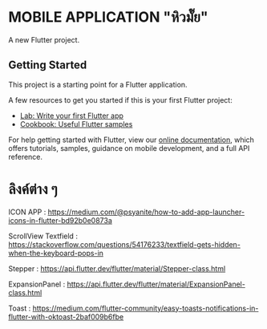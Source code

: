 # MOBILE APPLICATION "หิวมั๊ย" 

A new Flutter project.

## Getting Started

This project is a starting point for a Flutter application.

A few resources to get you started if this is your first Flutter project:

- [Lab: Write your first Flutter app](https://flutter.dev/docs/get-started/codelab)
- [Cookbook: Useful Flutter samples](https://flutter.dev/docs/cookbook)

For help getting started with Flutter, view our
[online documentation](https://flutter.dev/docs), which offers tutorials,
samples, guidance on mobile development, and a full API reference.

# ลิงค์ต่าง ๆ 

ICON APP : https://medium.com/@psyanite/how-to-add-app-launcher-icons-in-flutter-bd92b0e0873a

ScrollView Textfield : https://stackoverflow.com/questions/54176233/textfield-gets-hidden-when-the-keyboard-pops-in

Stepper : https://api.flutter.dev/flutter/material/Stepper-class.html

ExpansionPanel : https://api.flutter.dev/flutter/material/ExpansionPanel-class.html

Toast : https://medium.com/flutter-community/easy-toasts-notifications-in-flutter-with-oktoast-2baf009b6fbe

